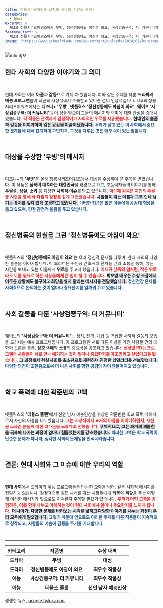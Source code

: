 ```yaml
---
title: 청룡시리즈어워즈 상처와 공감의 순간들 공개!
categories:
  - News
excerpt: >
  제3회 청룡시리즈어워즈에서 무빙, 정신병동에도 아침이 와요, 사상검증구역: 더 커뮤니티가 주요상을 수상하며 현대 사회의 아픔을 이야기했다. 감독들의 감동적인 수상 소감이 관객들의 심금을 울렸다.
feature_text: >
  제3회 청룡시리즈어워즈에서 무빙, 정신병동에도 아침이 와요, 사상검증구역: 더 커뮤니티가 주요상을 수상하며 현대 사회의 아픔을 이야기했다. 감독들의 감동적인 수상 소감이 관객들의 심금을 울렸다.
image: 'https://www.behealthy4u.com/wp-content/uploads/2024/06/koreanews.jpg'
---
```


<p><img src="https://www.behealthy4u.com/wp-content/uploads/2024/06/koreanews.jpg" alt="info 속보" /></p>

<h2 data-ke-size="size26">현대 사회의 다양한 이야기와 그 의미</h2>

<p data-ke-size="size16">&nbsp;</p>

<p>현대 사회는 여러 <strong>아픔</strong>과 <strong>갈등</strong>으로 가득 차 있습니다. 이와 같은 주제를 다룬 <strong>드라마</strong>와 <strong>예능 프로그램</strong>들이 최근의 시상식에서 주목받고 있다는 점이 인상적입니다. 제3회 청룡시리즈어워즈에서는 <strong>디즈니+ '무빙'</strong>, <strong>넷플릭스 '정신병동에도 아침이 와요'</strong>, <strong>웨이브 '사상검증구역: 더 커뮤니티'</strong> 등이 상을 받으며 그들의 메시지와 의미에 대한 관심을 증대시켰습니다. <b><span style="color: #ee2323;">각 작품은 관객에게 감정적이고 사회적인 위로를 제공했습니다.</span></b> <b><span style="background-color: #21538527;">현대인의 슬픔과 갈등을 이야기하며 깊은 공감을 이끌어냈습니다.</span></b> <b><span style="color: #1a5490;">우리가 살고 있는 이 사회에서 중요한 문제들에 대해 진지하게 고민하고, 그것을 다루는 것은 매우 의미 있는 일입니다.</span></b></p>

<p data-ke-size="size16">&nbsp;</p>

<h2 data-ke-size="size26">대상을 수상한 '무빙'의 메시지</h2>

<p data-ke-size="size16">&nbsp;</p>

<p>디즈니+의 <strong>'무빙'</strong>은 올해 청룡시리즈어워즈에서 대상을 수상하며 큰 주목을 받았습니다. 이 작품은 <strong>남북이 대치하는 대한민국</strong>을 배경으로 하고, 초능력자들의 이야기를 통해 <strong>우울증</strong>, <strong>상실</strong>, <strong>소외</strong> 등 다양한 <strong>사회적 이슈</strong>를 담고 있습니다. <b><span style="color: #ee2323;">박인제 감독은 지인의 우울증 사연을 통해 이 작품의 감정을 깊게 표현했습니다.</span></b> <b><span style="background-color: #21538527;">사람들이 겪는 아픔과 그로 인해 생기는 상처를 깊이 있게 조명하고 있습니다.</span></b> <b><span style="color: #1a5490;">이러한 접근은 많은 이들에게 공감대 형성을 돕고 있으며, 강한 감정적 울림을 주고 있습니다.</span></b></p>

<p data-ke-size="size16">&nbsp;</p>

<h2 data-ke-size="size26">정신병동의 현실을 그린 '정신병동에도 아침이 와요'</h2>

<p data-ke-size="size16">&nbsp;</p>

<p>넷플릭스의 <strong>'정신병동에도 아침이 와요'</strong>는 여러 정신적 문제를 다루며, 현대 사회의 다양한 슬픔을 이야기합니다. 이 드라마는 주인공 간호사와 환자들 간의 소통을 통해, 힘든 시간을 보내고 있는 이들에게 <strong>위로</strong>를 주고자 했습니다. <b><span style="color: #ee2323;">이재규 감독의 말처럼, 작은 위로라도 이를 필요로 하는 사람들에게 큰 힘이 될 수 있습니다.</span></b> <b><span style="background-color: #21538527;">박보영 배우는 수상 소감에서 어두운 상황에도 불구하고 희망을 잃지 말라는 메시지를 전달했습니다.</span></b> <b><span style="color: #1a5490;">정신건강 문제를 사회적으로 논의하는 것이 얼마나 중요한지를 일깨워 주고 있습니다.</span></b></p>

<p data-ke-size="size16">&nbsp;</p>

<h2 data-ke-size="size26">사회 갈등을 다룬 '사상검증구역: 더 커뮤니티'</h2>

<p data-ke-size="size16">&nbsp;</p>

<p>웨이브의 <strong>'사상검증구역: 더 커뮤니티'</strong>는 정치, 젠더, 계급 등 복잡한 사회적 갈등의 모습을 드러내는 예능 프로그램입니다. 이 프로그램은 서로 다른 이념을 가진 사람들 간의 대화와 토론을 통해, <strong>상호 이해</strong>와 <strong>소통</strong>의 중요성을 강조하고 있습니다. <b><span style="color: #ee2323;">권성민 PD는 프로그램이 사람들이 서로 만나 얘기하는 것이 얼마나 중요한지를 재조명하고 싶었다고 밝혔습니다.</span></b> <b><span style="background-color: #21538527;">그 과정에서 현실 사회를 축소판으로 재현하며 진정한 리얼리티를 선보였습니다.</span></b> <b><span style="color: #1a5490;">다양한 의견이 표현됨으로써 더 나은 사회를 향한 공감의 장이 만들어지고 있습니다.</span></b></p>

<p data-ke-size="size16">&nbsp;</p>

<h2 data-ke-size="size26">학교 폭력에 대한 곽준빈의 고백</h2>

<p data-ke-size="size16">&nbsp;</p>

<p>넷플릭스의 <strong>'데블스 플랜'</strong>에서 신인 남자 예능인상을 수상한 곽준빈은 학교 폭력 피해자로서 자신의 아픔을 나누었습니다. <b><span style="color: #ee2323;">그는 시상식에서 과거의 아픔을 이야기하면서, 자신을 도와준 분들에 대한 고마움을 느꼈다고 전했습니다.</span></b> <b><span style="background-color: #21538527;">구체적으로, 그는 과거의 괴롭힘을 극복해 나가는 과정이 얼마나 힘들었는지를 강조했습니다.</span></b> <b><span style="color: #1a5490;">이러한 고백은 학교 폭력이 단순한 문제가 아니라, 심각한 사회적 문제임을 인식시켜줍니다.</span></b></p>

<p data-ke-size="size16">&nbsp;</p>

<h2 data-ke-size="size26">결론: 현대 사회와 그 이슈에 대한 우리의 역할</h2>

<p data-ke-size="size16">&nbsp;</p>

<p><strong>현대 사회</strong>에서 드라마와 예능 프로그램들은 단순한 오락을 넘어, 깊은 사회적 메시지를 전달하고 있습니다. 감정적으로 힘든 시기를 겪는 사람들에게 <strong>위로</strong>와 <strong>희망</strong>을 주는 어떻게 이러한 메시지가 앞으로도 지속될지 주목할 필요가 있습니다. <b><span style="color: #ee2323;">우리가 어떤 고통을 경험하든, 이를 함께 나누고 이해하는 것이 현대 사회에서 얼마나 중요한지를 느끼게 됩니다.</span></b> <b><span style="background-color: #21538527;">더 나아가, 다양한 문제를 바라보는 시각을 넓히고 다양한 이야기를 나누는 과정이 우리 모두에게 필요합니다.</span></b> <b><span style="color: #1a5490;">그렇기 때문에 앞으로도 이러한 주제를 다룬 작품들이 지속적으로 창작되고, 사람들의 가슴에 감동을 주기를 기대합니다.</span></b></p>

<p data-ke-size="size16">&nbsp;</p>

<hr style="border: 1px solid #ccc;">

<table style="width: 100%; border-collapse: collapse;">
    <thead>
        <tr>
            <th style="text-align: center; height: 17px;"><b>카테고리</b></th>
            <th style="text-align: center; height: 17px;"><b>작품명</b></th>
            <th style="text-align: center; height: 17px;"><b>수상 내역</b></th>
        </tr>
    </thead>
    <tbody>
        <tr>
            <td style="text-align: center; height: 17px;"><b>드라마</b></td>
            <td style="text-align: center; height: 17px;"><b>무빙</b></td>
            <td style="text-align: center; height: 17px;"><b>대상</b></td>
        </tr>
        <tr>
            <td style="text-align: center; height: 17px;"><b>드라마</b></td>
            <td style="text-align: center; height: 17px;"><b>정신병동에도 아침이 와요</b></td>
            <td style="text-align: center; height: 17px;"><b>최우수 작품상</b></td>
        </tr>
        <tr>
            <td style="text-align: center; height: 17px;"><b>예능</b></td>
            <td style="text-align: center; height: 17px;"><b>사상검증구역: 더 커뮤니티</b></td>
            <td style="text-align: center; height: 17px;"><b>최우수 작품상</b></td>
        </tr>
        <tr>
            <td style="text-align: center; height: 17px;"><b>예능</b></td>
            <td style="text-align: center; height: 17px;"><b>데블스 플랜</b></td>
            <td style="text-align: center; height: 17px;"><b>신인 남자 예능인상</b></td>
        </tr>
    </tbody>
</table>
생생한 뉴스, <a href="https://qoogle.tistory.com" rel="dofollow">qoogle.tistory.com</a>


